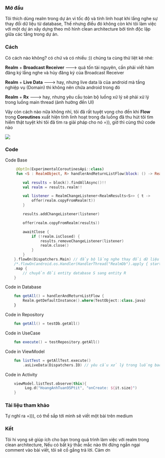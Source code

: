### Mở đầu 

Tôi thích dùng realm trong dự án vì tốc độ và tính linh hoạt khi lắng nghe sự thay đổi dữ liệu từ database,
Thế nhưng điều đó không còn khi tôi làm việc với một dự án xây dựng theo mô hình clean architecture bởi tính độc lập giữa các tầng trong dự án.

### Cách

Có cách nào không? có chứ và có nhiều :)) chúng ta cùng thử liệt kê nhé:

**Realm** + **Broadcast Receiver** ---> quá tốn tài nguyên, cần phải viết hàm đăng ký lắng nghe và hủy đăng ký của Broadcast Receiver

**Realm** + **Live Data** ---> hay, nhưng live data là của android mà tầng nghiệp vụ (Domain) thì không nên chứa android trong đó

**Realm** + **Rx** ---> hay, nhưng yêu cầu toàn bộ luồng xử lý sẽ phải xử lý trong luồng main thread (ảnh hưởng đến UI)

Vậy còn cách nào nữa không nhỉ, tôi đã rất tuyệt vọng cho đến khi **Flow** trong **Coroutines** xuất hiện tính linh hoạt trong đa luồng đã thu hút tôi tìm hiểm
thật tuyệt khi tôi đã tìm ra giải pháp cho nó =)), giờ thì cùng thử code nào

![](https://images.viblo.asia/84e5cb76-3523-4e14-9496-65b397b3f66a.png)

### Code

Code Base

```kotlin
     @OptIn(ExperimentalCoroutinesApi::class)
     fun <S : RealmObject, R> handlerAndReturnListFlow(block: () -> RealmQuery<S>): Flow<List<R>> = callbackFlow {

        val results = block().findAllAsync()!!
        val realm = results.realm!!

        val listener = RealmChangeListener<RealmResults<S>> { t ->
            offer(realm.copyFromRealm(t))
        }

        results.addChangeListener(listener)

        offer(realm.copyFromRealm(results))

        awaitClose {
            if (!realm.isClosed) {
                results.removeChangeListener(listener)
                realm.close()
            }
        }
    }.flowOn(Dispatchers.Main) // đẩy bộ lắng nghe thay đổi dữ liệu vào trong luồng main để tận dụng cơ chế looper của main
    /*.flowOn(android.os.Handler(HandlerThread("RealmDb").apply { start() }.looper).asCoroutineDispatcher("db"))*/ // đẩy bộ lắng nghe thay đổi dữ liệu vào trong luồng background, nhưng hãy chắc chắn rằng bạn quản lý tốt về thread
    .map {
        // chuyển đổi entity database S sang entity R
    }
```

Code in Database

```kotlin
    fun getAll() = handlerAndReturnListFlow {
        Realm.getDefaultInstance().where(TestObject::class.java)
    }
```

Code in Repository

```kotlin
    fun getAll() = testDb.getAll()
```

Code in UseCase

```kotlin
    fun execute() = testRepository.getAll()
```

Code in ViewModel 

```kotlin
    fun listTest = getAllTest.execute()
        .asLiveData(Dispatchers.IO) // yêu cầu xử lý trong luồng backgroud
```

Code in Activity 

```kotlin
    viewModel.listTest.observe(this){
         Log.d("HoangAnhTuan95Ptit", "onCreate: ${it.size}")
    }
```

### Tài liệu tham khảo
Tự nghĩ ra =))), có thể sắp tới mình sẽ viết một bài trên medium

### Kết
Tôi hi vọng sẽ giúp ích cho bạn trong quá trình làm việc với realm trong clean architecture, Nếu có bất kỳ thắc mắc nào thì đừng ngần ngại comment vào bài viết, tôi sẽ cố gắng trả lời. Cảm ơn